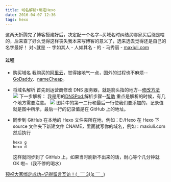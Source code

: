 ```yaml
---
title: 域名解析+绑定Hexo
date: 2016-04-07 12:36
tags: hexo
---
```


这两天折腾完了博客搭建好后，决定配一个名字~买域名时纠结买哪家买后缀是啥的，后来查了好久觉得这样丧失我本来写博客的意义了，选来选去觉得还是自己的名字最好！
对~就是 -- 字如其人 - 人如其名 - 的 - 马秀丽 - <a href="https://maxiuli.com">maxiuli.com</a>

#### 过程

- 购买域名
  我购买的<a href="https://wanwang.aliyun.com/">阿里云</a>，觉得接地气一点，国外的过程也不麻烦--<a href="https://sg.godaddy.com/">GoDaddy</a>、<a href="https://www.namecheap.com/">nameCheap</a>。

<!--more-->

- 将域名解析
  首先到运营商修改 DNS 服务器，就是箭头指的地方--<a href="https://support.dnspod.cn/Kb/showarticle/tsid/40/">修改方法</a>
  <img src="https://7xslws.com2.z0.glb.clouddn.com/type.png">
  下一步解析：
  我是用的<a href="https://www.dnspod.cn/">DNSPod</a>,解析步骤--<a href="https://support.dnspod.cn/Kb/showarticle/tsid/28/">帮助</a>
  重点是解析的时候，有几个地方需要注意。
  <img src="https://7xslws.com2.z0.glb.clouddn.com/QQ%E5%9B%BE%E7%89%8720160407130155.png">
  图片中的第一二行和最后一行使我们要添加的，记录值就是图中所示，最后一行的记录值是在 GitHub 上的地址。

- 同步到 GitHub
  在本地的 Hexo 文件夹所在地，例如：E:/Hexo 在 Hexo 下 source 文件夹下新建文件 CNAME，里面就写你的域名，例如：maxiuli.com
  然后执行
  ```
  hexo g
  hexo d
  ```
  这样就同步到了 GitHub 上，如果当时刷新不出来的话，耐心等个几分钟就 OK 啦~（我不停的喝水）

<a href="#">预祝大家绑定成功~记得留言互访！(_ ￣ 3)(ε ￣ _)</a>
